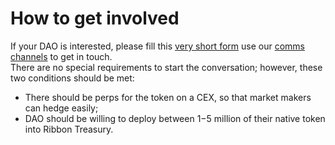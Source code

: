# How to get involved

If your DAO is interested, please fill this [very short form](https://forms.gle/SkfCJaBbXi5R4zs96) use our [comms channels](../../#communication-channels) to get in touch.\
There are no special requirements to start the conversation; however, these two conditions should be met:

* There should be perps for the token on a CEX, so that market makers can hedge easily;
* DAO should be willing to deploy between $1-$5 million of their native token into Ribbon Treasury.
